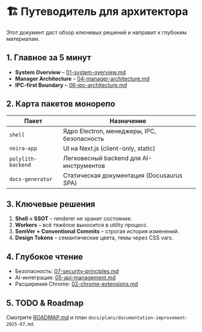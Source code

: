 # 🏗️ Путеводитель для архитектора

Этот документ даст обзор ключевых решений и направит к глубоким материалам.

## 1. Главное за 5 минут

- **System Overview** – [01-system-overview.md](/03-core-concepts/1-architecture-patterns/01-system-overview)
- **Manager Architecture** – [04-manager-architecture.md](/03-core-concepts/1-architecture-patterns/04-manager-architecture)
- **IPC-first Boundary** – [06-ipc-architecture.md](/03-core-concepts/2-shell-core/06-ipc-architecture)

## 2. Карта пакетов монорепо

| Пакет              | Назначение                                  |
| ------------------ | ------------------------------------------- |
| `shell`            | Ядро Electron, менеджеры, IPC, безопасность |
| `neira-app`        | UI на Next.js (client-only, static)         |
| `polylith-backend` | Легковесный backend для AI-инструментов     |
| `docs-generator`   | Статическая документация (Docusaurus SPA)   |

## 3. Ключевые решения

1. **Shell = SSOT** – renderer не хранит состояние.
2. **Workers** – всё тяжёлое выносится в utility процесс.
3. **SemVer + Conventional Commits** – строгая история изменений.
4. **Design Tokens** – семантические цвета, темы через CSS vars.

## 4. Глубокое чтение

- Безопасность: [07-security-principles.md](/03-core-concepts/2-shell-core/07-security-principles)
- AI-интеграция: [05-api-management.md](/03-core-concepts/1-architecture-patterns/05-api-management)
- Расширения Chrome: [02-chrome-extensions.md](/04-reference/02-chrome-extensions)

## 5. TODO & Roadmap

Смотрите [ROADMAP.md](/../ROADMAP) и план `docs/plans/documentation-improvement-2025-07.md`.
